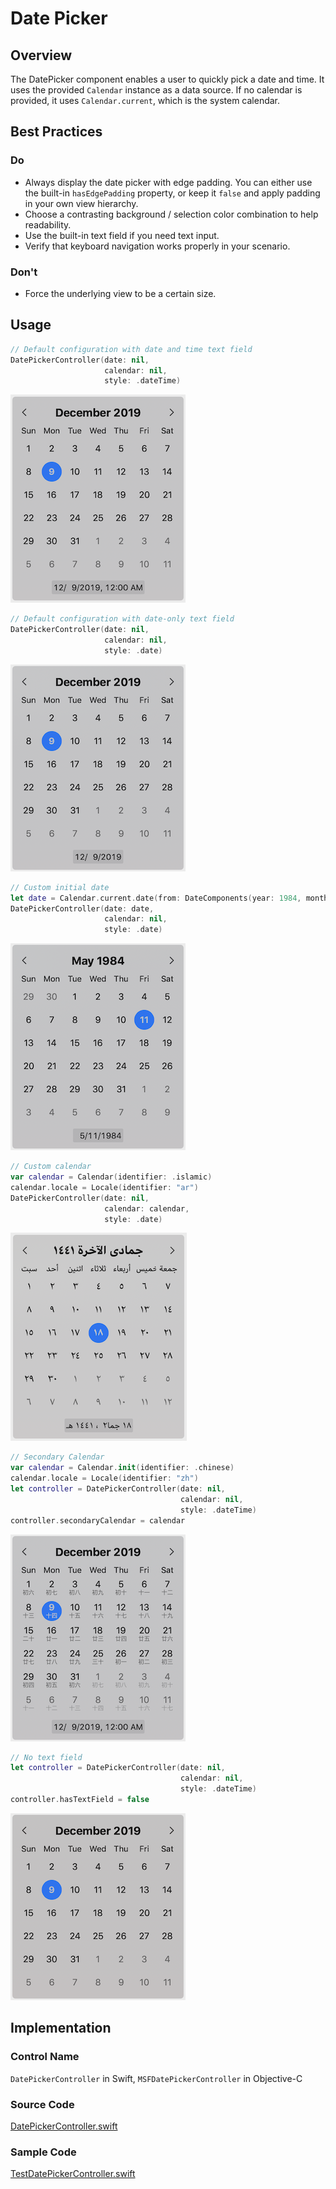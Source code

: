 # Date Picker

## Overview
The DatePicker component enables a user to quickly pick a date and time. It uses the provided `Calendar` instance as a data source. If no calendar is provided, it uses `Calendar.current`, which is the system calendar.

## Best Practices
### Do
- Always display the date picker with edge padding. You can either use the built-in `hasEdgePadding` property, or keep it `false` and apply padding in your own view hierarchy.
- Choose a contrasting background / selection color combination to help readability.
- Use the built-in text field if you need text input.
- Verify that keyboard navigation works properly in your scenario.

### Don't
- Force the underlying view to be a certain size.

## Usage
```Swift
// Default configuration with date and time text field
DatePickerController(date: nil, 
                     calendar: nil, 
                     style: .dateTime)
```
![DatePickerDefaultDateTime.png](.attachments/DatePickerDefaultDateTime.png)

```Swift
// Default configuration with date-only text field
DatePickerController(date: nil, 
                     calendar: nil, 
                     style: .date)
```
![DatePickerDefaultDateOnly.png](.attachments/DatePickerDefaultDateOnly.png)

```Swift
// Custom initial date
let date = Calendar.current.date(from: DateComponents(year: 1984, month: 5, day: 11))
DatePickerController(date: date, 
                     calendar: nil, 
                     style: .date)
```
![DatePickerCustomDate.png](.attachments/DatePickerCustomDate.png)

```Swift
// Custom calendar
var calendar = Calendar(identifier: .islamic)
calendar.locale = Locale(identifier: "ar")
DatePickerController(date: nil, 
                     calendar: calendar, 
                     style: .date)
```
![DatePickerIslamicCalendar.png](.attachments/DatePickerIslamicCalendar.png)

```Swift
// Secondary Calendar
var calendar = Calendar.init(identifier: .chinese)
calendar.locale = Locale(identifier: "zh")
let controller = DatePickerController(date: nil, 
                                      calendar: nil, 
                                      style: .dateTime)
controller.secondaryCalendar = calendar
```
![DatePickerSecondaryCalendar.png](.attachments/DatePickerSecondaryCalendar.png)

```Swift
// No text field
let controller = DatePickerController(date: nil, 
                                      calendar: nil, 
                                      style: .dateTime)
controller.hasTextField = false
```
![DatePickerNoTextField.png](.attachments/DatePickerNoTextField.png)


## Implementation
### Control Name
`DatePickerController` in Swift, `MSFDatePickerController` in Objective-C
### Source Code
[DatePickerController.swift](https://github.com/microsoft/fluentui-apple/blob/main/Sources/FluentUI_macOS/Components/DatePicker/DatePickerController.swift)
### Sample Code
[TestDatePickerController.swift](https://github.com/microsoft/fluentui-apple/blob/main/Demos/FluentUIDemo_macOS/FluentUITestViewControllers/TestDatePickerController.swift)
